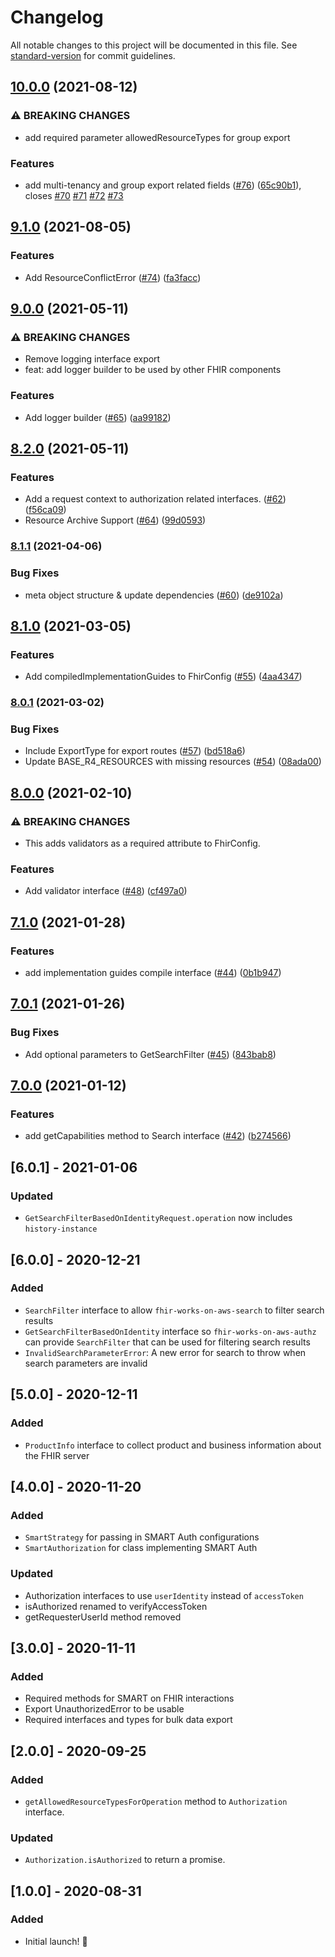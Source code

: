 # Changelog

All notable changes to this project will be documented in this file. See [standard-version](https://github.com/conventional-changelog/standard-version) for commit guidelines.

## [10.0.0](https://github.com/awslabs/fhir-works-on-aws-interface/compare/v9.1.0...v10.0.0) (2021-08-12)


### ⚠ BREAKING CHANGES

* add required parameter allowedResourceTypes for group export

### Features

* add multi-tenancy and group export related fields ([#76](https://github.com/awslabs/fhir-works-on-aws-interface/issues/76)) ([65c90b1](https://github.com/awslabs/fhir-works-on-aws-interface/commit/65c90b10bf3a7de62886dc8e1f59ae0c5415cf1e)), closes [#70](https://github.com/awslabs/fhir-works-on-aws-interface/issues/70) [#71](https://github.com/awslabs/fhir-works-on-aws-interface/issues/71) [#72](https://github.com/awslabs/fhir-works-on-aws-interface/issues/72) [#73](https://github.com/awslabs/fhir-works-on-aws-interface/issues/73)

## [9.1.0](https://github.com/awslabs/fhir-works-on-aws-interface/compare/v9.0.0...v9.1.0) (2021-08-05)


### Features

* Add ResourceConflictError ([#74](https://github.com/awslabs/fhir-works-on-aws-interface/issues/74)) ([fa3facc](https://github.com/awslabs/fhir-works-on-aws-interface/commit/fa3facc0b07230d15514f5aa27d422e33a1d0ae1))

## [9.0.0](https://github.com/awslabs/fhir-works-on-aws-interface/compare/v8.2.0...v9.0.0) (2021-05-11)


### ⚠ BREAKING CHANGES

* Remove logging interface export 
* feat: add logger builder to be used by other FHIR components 

### Features

* Add logger builder ([#65](https://github.com/awslabs/fhir-works-on-aws-interface/issues/65)) ([aa99182](https://github.com/awslabs/fhir-works-on-aws-interface/commit/aa9918297fe3d4e5d5b81efe62c774ccc1083914))

## [8.2.0](https://github.com/awslabs/fhir-works-on-aws-interface/compare/v8.1.1...v8.2.0) (2021-05-11)


### Features

* Add a request context to authorization related interfaces. ([#62](https://github.com/awslabs/fhir-works-on-aws-interface/issues/62)) ([f56ca09](https://github.com/awslabs/fhir-works-on-aws-interface/commit/f56ca091b72bc16053cfe7894bb759b486db9635))
* Resource Archive Support ([#64](https://github.com/awslabs/fhir-works-on-aws-interface/issues/64)) ([99d0593](https://github.com/awslabs/fhir-works-on-aws-interface/commit/99d05931b3bc931b356e8e74cc5fb203c96be049))

### [8.1.1](https://github.com/awslabs/fhir-works-on-aws-interface/compare/v8.1.0...v8.1.1) (2021-04-06)


### Bug Fixes

* meta object structure & update dependencies ([#60](https://github.com/awslabs/fhir-works-on-aws-interface/issues/60)) ([de9102a](https://github.com/awslabs/fhir-works-on-aws-interface/commit/de9102a7840db148dbdc76bd2a90750d60f7a006))

## [8.1.0](https://github.com/awslabs/fhir-works-on-aws-interface/compare/v8.0.1...v8.1.0) (2021-03-05)


### Features

* Add compiledImplementationGuides to FhirConfig ([#55](https://github.com/awslabs/fhir-works-on-aws-interface/issues/55)) ([4aa4347](https://github.com/awslabs/fhir-works-on-aws-interface/commit/4aa4347e31b334b05761cf10e2db89445674ce97))

### [8.0.1](https://github.com/awslabs/fhir-works-on-aws-interface/compare/v8.0.0...v8.0.1) (2021-03-02)


### Bug Fixes

* Include ExportType for export routes ([#57](https://github.com/awslabs/fhir-works-on-aws-interface/issues/57)) ([bd518a6](https://github.com/awslabs/fhir-works-on-aws-interface/commit/bd518a6c03397ba9896972c3f2ff200e3d6f68ee))
* Update BASE_R4_RESOURCES with missing resources ([#54](https://github.com/awslabs/fhir-works-on-aws-interface/issues/54)) ([08ada00](https://github.com/awslabs/fhir-works-on-aws-interface/commit/08ada005426132377a65860e0faa9870fa6c0ad7))

## [8.0.0](https://github.com/awslabs/fhir-works-on-aws-interface/compare/v7.1.0...v8.0.0) (2021-02-10)


### ⚠ BREAKING CHANGES

* This adds validators as a required attribute to FhirConfig. 

### Features

* Add validator interface ([#48](https://github.com/awslabs/fhir-works-on-aws-interface/issues/48)) ([cf497a0](https://github.com/awslabs/fhir-works-on-aws-interface/commit/cf497a0f565821effe6169df44202c02a00eef95))

## [7.1.0](https://github.com/awslabs/fhir-works-on-aws-interface/compare/v7.0.1...v7.1.0) (2021-01-28)


### Features

* add implementation guides compile interface ([#44](https://github.com/awslabs/fhir-works-on-aws-interface/issues/44)) ([0b1b947](https://github.com/awslabs/fhir-works-on-aws-interface/commit/0b1b9479bc50e7e21a859bd9583fc53e6a7bdbeb))

## [7.0.1](https://github.com/awslabs/fhir-works-on-aws-interface/compare/v7.0.0...v7.0.1) (2021-01-26)


### Bug Fixes

* Add optional parameters to GetSearchFilter ([#45](https://github.com/awslabs/fhir-works-on-aws-interface/issues/45)) ([843bab8](https://github.com/awslabs/fhir-works-on-aws-interface/commit/843bab823a7ec6b77217556d806505a677f83c7a))

## [7.0.0](https://github.com/awslabs/fhir-works-on-aws-interface/compare/v6.0.1...v7.0.0) (2021-01-12)


### Features

* add getCapabilities method to Search interface ([#42](https://github.com/awslabs/fhir-works-on-aws-interface/issues/42)) ([b274566](https://github.com/awslabs/fhir-works-on-aws-interface/commit/b274566c71899a2bd7c7d9112bfd85c889678ad4))

## [6.0.1] - 2021-01-06

### Updated
* `GetSearchFilterBasedOnIdentityRequest.operation` now includes `history-instance`

## [6.0.0] - 2020-12-21

### Added
- `SearchFilter` interface to allow `fhir-works-on-aws-search` to filter search results
- `GetSearchFilterBasedOnIdentity` interface so `fhir-works-on-aws-authz` can provide `SearchFilter` that can be used for filtering search results
- `InvalidSearchParameterError`: A new error for search to throw when search parameters are invalid

## [5.0.0] - 2020-12-11

### Added
- `ProductInfo` interface to collect product and business information about the FHIR server

## [4.0.0] - 2020-11-20

### Added
- `SmartStrategy` for passing in SMART Auth configurations
- `SmartAuthorization` for class implementing SMART Auth 

### Updated
- Authorization interfaces to use `userIdentity` instead of `accessToken`
- isAuthorized renamed to verifyAccessToken
- getRequesterUserId method removed

## [3.0.0] - 2020-11-11

### Added
- Required methods for SMART on FHIR interactions
- Export UnauthorizedError to be usable
- Required interfaces and types for bulk data export

## [2.0.0] - 2020-09-25

### Added
- `getAllowedResourceTypesForOperation` method to `Authorization` interface.

### Updated
- `Authorization.isAuthorized` to return a promise.

## [1.0.0] - 2020-08-31

### Added

- Initial launch! :rocket:
